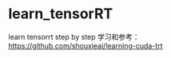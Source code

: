 # learn_tensorRT
learn tensorrt step by step
学习和参考： https://github.com/shouxieai/learning-cuda-trt

